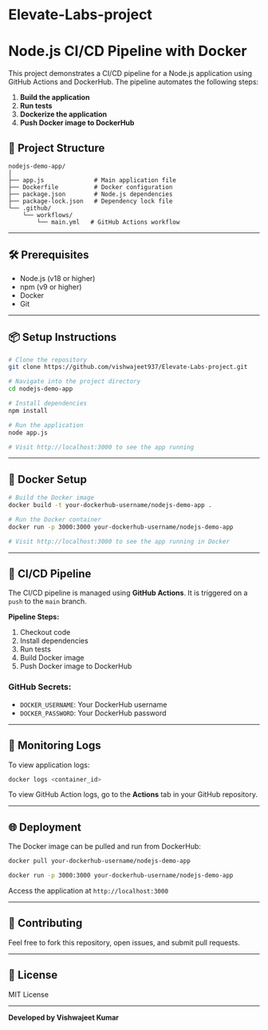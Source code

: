 # Elevate-Labs-project

# Node.js CI/CD Pipeline with Docker

This project demonstrates a CI/CD pipeline for a Node.js application using GitHub Actions and DockerHub. The pipeline automates the following steps:

1. **Build the application**
2. **Run tests**
3. **Dockerize the application**
4. **Push Docker image to DockerHub**

## 🚀 Project Structure

```
nodejs-demo-app/
│
├── app.js              # Main application file
├── Dockerfile          # Docker configuration
├── package.json        # Node.js dependencies
├── package-lock.json   # Dependency lock file
└── .github/
    └── workflows/
        └── main.yml   # GitHub Actions workflow
```

---

## 🛠️ Prerequisites

* Node.js (v18 or higher)
* npm (v9 or higher)
* Docker
* Git

---

## 📦 Setup Instructions

```bash
# Clone the repository
git clone https://github.com/vishwajeet937/Elevate-Labs-project.git

# Navigate into the project directory
cd nodejs-demo-app

# Install dependencies
npm install

# Run the application
node app.js

# Visit http://localhost:3000 to see the app running
```

---

## 🐳 Docker Setup

```bash
# Build the Docker image
docker build -t your-dockerhub-username/nodejs-demo-app .

# Run the Docker container
docker run -p 3000:3000 your-dockerhub-username/nodejs-demo-app

# Visit http://localhost:3000 to see the app running in Docker
```

---

## 🔄 CI/CD Pipeline

The CI/CD pipeline is managed using **GitHub Actions**. It is triggered on a `push` to the `main` branch.

**Pipeline Steps:**

1. Checkout code
2. Install dependencies
3. Run tests
4. Build Docker image
5. Push Docker image to DockerHub

### GitHub Secrets:

* `DOCKER_USERNAME`: Your DockerHub username
* `DOCKER_PASSWORD`: Your DockerHub password

---

## 👀 Monitoring Logs

To view application logs:

```bash
docker logs <container_id>
```

To view GitHub Action logs, go to the **Actions** tab in your GitHub repository.

---

## 🌐 Deployment

The Docker image can be pulled and run from DockerHub:

```bash
docker pull your-dockerhub-username/nodejs-demo-app

docker run -p 3000:3000 your-dockerhub-username/nodejs-demo-app
```

Access the application at `http://localhost:3000`

---

## 🤝 Contributing

Feel free to fork this repository, open issues, and submit pull requests.

---

## 📜 License

MIT License

---

**Developed by Vishwajeet Kumar**
